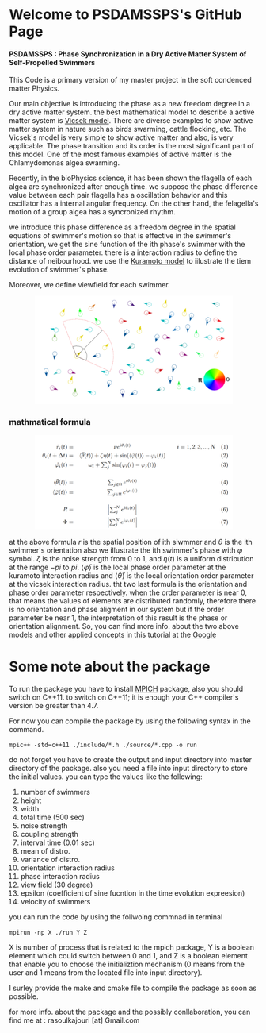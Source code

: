  
# Welcome to PSDAMSSPS's GitHub Page

#### PSDAMSSPS : Phase Synchronization in a Dry Active Matter System of Self-Propelled Swimmers 

This Code is a primary version of my master project in the soft condenced matter Physics.

Our main objective is introducing the phase as a new freedom degree in a dry active matter system. the best mathematical model to describe a active matter system is [Vicsek model](https://en.wikipedia.org/wiki/Vicsek_model). There are diverse examples to show active matter system in nature such as birds swarming, cattle flocking, etc. 
The Vicsek's model is very simple to show active matter and also, is very applicable. The phase transition and its order is the most significant part of this model. One of the most famous examples of active matter is the Chlamydomonas algea swarming.

Recently, in the bioPhysics science, it has been shown the flagella of each algea are synchronized after enough time. we suppose the phase difference value between each pair flagella has a oscillation behavior and this oscillator has a internal angular frequency. On the other hand, the felagella's motion of a group algea has a syncronized rhythm. 

we introduce this phase difference as a freedom degree in the spatial equations of swimmer's motion so that is effective in the swimmer's orientation, we get the sine function of the ith phase's swimmer with the local phase order parameter. there is a interaction radius to define the distance of neibourhood. we use the [Kuramoto model](https://en.wikipedia.org/wiki/Kuramoto_model) to iilustrate the tiem evolution of swimmer's phase. 

Moreover, we define viewfield for each swimmer.

<p align="center">
  <img src="tempScheme.png" width="400px">
</p>

### mathmatical formula

<p align="center">
  <img src="formula.png" width="400px">
</p>

at the above formula $r$ is the spatial position of ith siwmmer and $\theta$ is the ith swimmer's orientation also we illustrate the ith swimmer's phase with $\varphi$ symbol. $\zeta$ is the noise strength from 0 to 1, and $\eta(t)$ is a uniform distribution at the range $-pi$ to $pi$. $\langle\bar{\varphi}\rangle$ is the local phase order parameter at the kuramoto interaction radius and $\langle\bar{\theta}\rangle$ is the local orientation order parameter at the vicsek interaction radius.
tht two last formula is the orientation and phase order parameter respectively.
when the order parameter is near 0, that means the values of elements are distributed randomly, therefore there is no orientation and phase aligment in our system but if the order parameter be near 1, the interpretation of this result is the phase or orientation alignment. 
So, you can find more info. about the two above models and other applied concepts in this tutorial at the [Google](www.google.com)


# Some note about the package
To run the package you have to install [MPICH](https://www.mpich.org/) package, also you should switch on C++11. to switch on C++11; it is enough your C++ compiler's version be greater than 4.7. 

For now you can compile the package by using the following syntax in the command.
```
mpic++ -std=c++11 ./include/*.h ./source/*.cpp -o run
```
do not forget you have to create the output and input directory into master directory of the package. also you need a file into input directory to store the initial values. you can type the values like the following:
1. number of swimmers
2. height
3. width
4. total time (500 sec)
5. noise strength
6. coupling strength
7. interval time (0.01 sec)
8. mean of distro.
9. variance of distro.
10. orientation interaction radius
11. phase interaction radius
12. view field (30 degree)
13. epsilon (coefficient of sine fucntion in the time evolution expreesion)
14. velocity of swimmers

you can run the code by using the follwoing commnad in terminal
```
mpirun -np X ./run Y Z
```

X is number of process that is related to the mpich package, Y is a boolean element which could switch between 0 and 1, and Z is a boolean element that enable you to choose the initializtion mechanism (0 means from the user and 1 means from the located file into input directory).

I surley provide the make and cmake file to compile the package as soon as possible.

for more info. about the package and the possibly conllaboration, you can find me at : rasoulkajouri [at] Gmail.com
